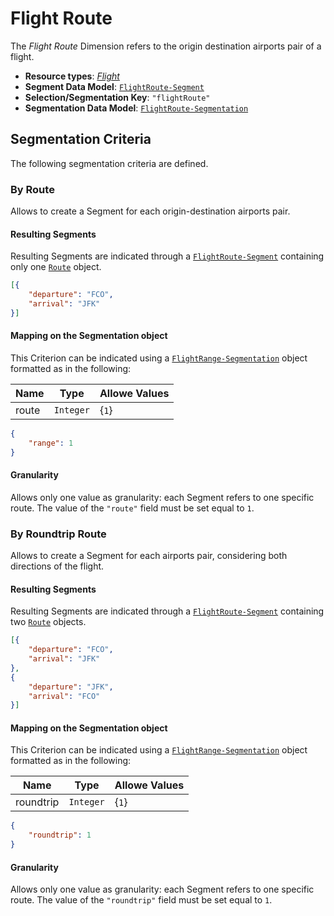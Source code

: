 # Flight Route

The *Flight Route* Dimension refers to the origin destination airports pair of a flight.

 - **Resource types**: [*Flight*](/api/reference/resources/resources/platform-created/device-related/flight.md)
 - **Segment Data Model**: [`FlightRoute-Segment`](/api/reference/data-modelsata-models/d-segment/flight-route.md)
 - **Selection/Segmentation Key**: `"flightRoute"`
 - **Segmentation Data Model**: [`FlightRoute-Segmentation`](/api/reference/data-models/d-segmentation/flight-route.md)


## Segmentation Criteria

The following segmentation criteria are defined.

### By Route

Allows to create a Segment for each origin-destination airports pair. 

#### Resulting Segments

Resulting Segments are indicated through a [`FlightRoute-Segment`](/api/reference/data-modelsata-models/d-segment/flight-route.md) containing only one [`Route`](/api/reference/data-modelsata-models/d-segment/flight-route.md#route) object.

```json
[{
	"departure": "FCO",
	"arrival": "JFK"
}]
```

#### Mapping on the Segmentation object

This Criterion can be indicated using a [`FlightRange-Segmentation`](/api/reference/data-modelsata-models/d-segmentation/flight-range.md) object formatted as in the following:

Name    | Type | Allowe Values
--------|----- |--------------
route  | `Integer` | {`1`}

```json
{
    "range": 1
}
```

#### Granularity

Allows only one value as granularity: each Segment refers to one specific route. 
The value of the `"route"` field must be set equal to `1`. 

### By Roundtrip Route

Allows to create a Segment for each airports pair, considering both directions of the flight. 

#### Resulting Segments

Resulting Segments are indicated through a [`FlightRoute-Segment`](/api/reference/data-modelsata-models/d-segment/flight-route.md) containing two [`Route`](/api/reference/data-modelsata-models/d-segment/flight-route.md#route) objects.

```json
[{
	"departure": "FCO",
	"arrival": "JFK"
},
{
	"departure": "JFK",
	"arrival": "FCO"
}]
```

#### Mapping on the Segmentation object

This Criterion can be indicated using a [`FlightRange-Segmentation`](/api/reference/data-modelsata-models/d-segmentation/flight-range.md) object formatted as in the following:

Name    | Type | Allowe Values
--------|----- |--------------
roundtrip  | `Integer` | {`1`}

```json
{
    "roundtrip": 1
}
```

#### Granularity

Allows only one value as granularity: each Segment refers to one specific route. 
The value of the `"roundtrip"` field must be set equal to `1`. 


